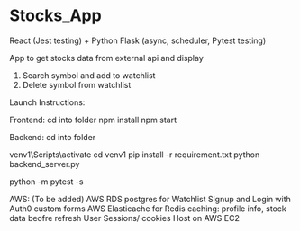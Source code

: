 # Stocks_App
React (Jest testing) + Python Flask (async, scheduler, Pytest testing)


App to get stocks data from external api and display
1. Search symbol and add to watchlist
2. Delete symbol from watchlist


Launch Instructions:

Frontend:
cd into folder
npm install
npm start


Backend:
cd into folder

venv1\Scripts\activate
cd venv1
pip install -r requirement.txt
python backend_server.py

python -m pytest -s


AWS: (To be added)
AWS RDS postgres for Watchlist
Signup and Login with Auth0 custom forms
AWS Elasticache for Redis caching: profile info, stock data beofre refresh
User Sessions/ cookies
Host on AWS EC2